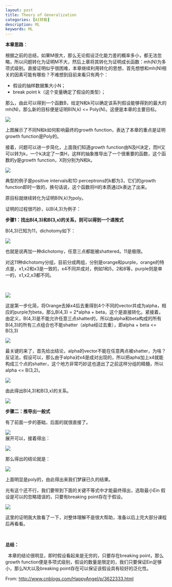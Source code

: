 ```yaml
---
layout: post
title: Theory of Generalization
categories: [AI转载]
description: ML
keywords: ML
---
```


**本章思路**：

根据之前的总结，如果M很大，那么无论假设泛化能力差的概率多小，都无法忽略，所以问题转化为证明M不大，然后上章将其转化为证明成长函数：mh(N)为多项式级别。直接证明似乎很困难，本章继续利用转化的思想，首先想想和mh(N)相关的因素可能有哪些？不难想到目前来看只有两个：

  * 假设的抽样数据集大小N；
  * break point k（这个变量确定了假设的类型）；

那么，由此可以得到一个函数B，给定N和k可以确定该系列假设能够得到的最大的mh(N)，那么新的目标便是证明B(N,k) <= Poly(N)。这便是本章的主要目标。

![][1]

   [1]: https://images0.cnblogs.com/blog/115277/201403/250830219678028.png

上图展示了不同N和k如何影响最终的growth function，表达了本章的重点是证明growth function是Poly的。

接着，问题可以进一步简化，上面我们知道growth function由N及H决定，而H又可以转为k，一个k决定了一类H，这样的抽象推导出了一个很重要的函数，这个函数的y是growth function，X则分别为N和k。

![][2]

   [2]: https://images0.cnblogs.com/blog/115277/201403/250830230293828.png

典型的例子是positive intervals和1D perceptrons的k都为3，它们的growth function即时一致的，换句话说，这个函数将H的本质通过k表达了出来。

原目标就继续转化为证明B(N,k)为poly。

证明的过程很巧妙，以B(4,3)为例子：

**步骤1：找出B(4,3)和B(3,x)的关系，则可以得到一个递推式**

B(4,3)已知为11，dichotomy如下：

![][3]

   [3]: https://images0.cnblogs.com/blog/115277/201403/250830238735712.png

也就是说再加一种dichotomy，任意三点都能被shattered。11是极限。

对这11种dichotomy分组，目前分成两组，分别是orange和purple，orange的特点是，x1,x2和x3是一致的，x4不同并成对，例如1和5，2和8等，purple则是单一的，x1,x2,x3都不同。

  

![][4]

   [4]: https://images0.cnblogs.com/blog/115277/201403/250830248116026.png

这是第一步化简，将Orange去掉x4后去重得到4个不同的vector并成为alpha，相应的purple为beta，那么B(4,3) = 2*alpha + beta，这个是直接转化。紧接着，由定义，B(4,3)是不能允许任意三点shatter的，所以由alpha和beta构成的所有B(4,3)的所有三点组合也不能shatter（alpha经过去重），即alpha + beta <= B(3,3)

![][5]

   [5]: https://images0.cnblogs.com/blog/115277/201403/250830256237910.png

最关键的来了，首先给出结论，alpha的vector不能在任意两点被shatter，为啥？反证法，假设可以，那么由于alpha对x4是成对出现的，所以把apha加上x4就能构成三个点的shatter，这个地方非常巧妙这也道出了之前这样分组的精髓，所以alpha <= B(3,2)。

![][6]

   [6]: https://images0.cnblogs.com/blog/115277/201403/250830263899510.png

由此得出B(4,3)和B(3,x)的关系。

![][7]

   [7]: https://images0.cnblogs.com/blog/115277/201403/250830270611139.png

**步骤二：推导出一般式**

有了前面一步的基础，后面的就很直接了。

![][8]  
展开可以，接着得出：

   [8]: https://images0.cnblogs.com/blog/115277/201403/250830274369324.png

![][9]

   [9]: https://images0.cnblogs.com/blog/115277/201403/250830277177538.png

那么得出的结论就是：

![][10]

   [10]: https://images0.cnblogs.com/blog/115277/201403/250830281238480.png

上面明显是poly的，由此得出来我们梦寐已久的结果。

光有这个还不行，我们要带到下面的关键不等式中才能最终得出，选取最小Ein 假设是可以的忽略错误的，只要有breaking point存在于假设。

![][11]

   [11]: https://images0.cnblogs.com/blog/115277/201403/250830286231394.png

这里的证明我大致看了一下，对整体理解不是很大帮助，准备以后上完大部分课程后再看看。

  

**总结：**

  本章的结论很明显，即时假设看起来是无穷的，只要存在breaking point，那么growth function便是多项式级别，假设的数量是限定的，我们只要保证Ein足够小，那么N大以及breaking point存在可以保证该假设具有较好的泛化性。


From: <http://www.cnblogs.com/HappyAngel/p/3622333.html>


